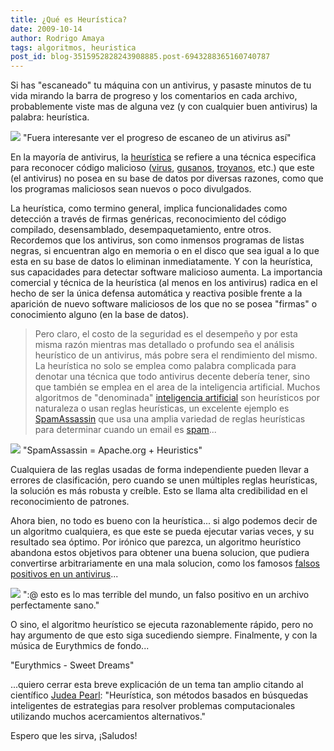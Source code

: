 ```yaml
---
title: ¿Qué es Heurística?
date: 2009-10-14
author: Rodrigo Amaya
tags: algoritmos, heuristica
post_id: blog-3515952828243908885.post-6943288365160740787
---
```


Si has "escaneado" tu máquina con un antivirus, y pasaste minutos de tu vida mirando la barra de progreso y los comentarios en cada archivo, probablemente viste mas de alguna vez (y con cualquier buen antivirus) la palabra: heurística.

[![](https://4.bp.blogspot.com/_ayvorITawE4/StaLNqjxc3I/AAAAAAAACMY/PGHIFcanHw8/s320/searchradarpc.jpg)](https://4.bp.blogspot.com/_ayvorITawE4/StaLNqjxc3I/AAAAAAAACMY/PGHIFcanHw8/s1600-h/searchradarpc.jpg)
"Fuera interesante ver el
progreso de escaneo de un ativirus así"

En la mayoría de antivirus, la [heurística](http://es.wikipedia.org/wiki/Heur%C3%ADstica_%28inform%C3%A1tica%29) se refiere a una técnica especifica para reconocer código malicioso ([virus](http://es.wikipedia.org/wiki/Virus_%28inform%C3%A1tica%29), [gusanos](http://es.wikipedia.org/wiki/Gusano_%28inform%C3%A1tica%29), [troyanos](http://es.wikipedia.org/wiki/Caballo_de_Troya_%28inform%C3%A1tica%29), etc.) que este (el antivirus) no posea en su base de datos por diversas razones, como que los programas maliciosos sean nuevos o poco divulgados.

La heurística, como termino general, implica funcionalidades como detección a través de firmas genéricas, reconocimiento del código compilado, desensamblado, desempaquetamiento, entre otros. Recordemos que los antivirus, son como inmensos programas de listas negras, si encuentran algo en memoria o en el disco que sea igual a lo que esta en su base de datos lo eliminan inmediatamente. Y con la heurística, sus capacidades para detectar software malicioso aumenta. La importancia comercial y técnica de la heurística (al menos en los antivirus) radica en el hecho de ser la única defensa automática y reactiva posible frente a la aparición de nuevo software maliciosos de los que no se posea "firmas" o conocimiento alguno (en la base de datos).

> Pero claro, el costo de la seguridad es el desempeño y por esta misma razón mientras
> mas detallado o profundo sea el análisis heurístico de un antivirus, más pobre sera el
> rendimiento del mismo.
La heurística no solo se emplea como palabra complicada para denotar una técnica que todo antivirus decente debería tener, sino que también se emplea en el area de la inteligencia artificial. Muchos algoritmos de "denominada" [inteligencia artificial](http://es.wikipedia.org/wiki/Inteligencia_artificial) son heurísticos por naturaleza o usan reglas heurísticas, un excelente ejemplo es [SpamAssassin](http://spamassassin.apache.org/) que usa una amplia variedad de reglas heurísticas para determinar cuando un email es [spam](http://es.wikipedia.org/wiki/Spam)...

![](http://upload.wikimedia.org/wikipedia/commons/b/b7/SpamAssassin_logo.png)
"SpamAssassin = Apache.org + Heuristics"

Cualquiera de las reglas usadas de forma independiente pueden llevar a errores de clasificación, pero cuando se unen múltiples reglas heurísticas, la solución es más robusta y creíble. Esto se llama alta credibilidad en el reconocimiento de patrones.

Ahora bien, no todo es bueno con la heurística... si algo podemos decir de un algoritmo cualquiera, es que este se pueda ejecutar varias veces, y su resultado sea óptimo. Por irónico que parezca, un algoritmo heurístico abandona estos objetivos para obtener una buena solucion, que pudiera convertirse arbitrariamente en una mala solucion, como los famosos [falsos positivos en un antivirus](http://foros.softonic.com/seguridad/antivirus-da-falsos-posivos-47252)...

[![](https://3.bp.blogspot.com/_ayvorITawE4/StaLOCESF3I/AAAAAAAACMg/hpNieJRhsrU/s320/utorrent-malware.png)](https://3.bp.blogspot.com/_ayvorITawE4/StaLOCESF3I/AAAAAAAACMg/hpNieJRhsrU/s1600-h/utorrent-malware.png)
":@ esto es lo mas terrible
del mundo, un falso positivo en un archivo perfectamente sano."

O sino, el algoritmo heurístico se ejecuta razonablemente rápido, pero no hay argumento de que esto siga sucediendo siempre. Finalmente, y con la música de Eurythmics de fondo...

"Eurythmics - Sweet Dreams"

...quiero cerrar esta breve explicación de un tema tan amplio citando al científico [Judea Pearl](http://en.wikipedia.org/wiki/Judea_Pearl): "Heurística, son métodos basados en búsquedas inteligentes de estrategias para resolver problemas computacionales utilizando muchos acercamientos alternativos."

Espero que les sirva, ¡Saludos!